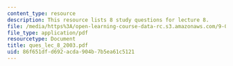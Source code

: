```yaml
---
content_type: resource
description: This resource lists 8 study questions for lecture 8.
file: /media/https%3A/open-learning-course-data-rc.s3.amazonaws.com/9-01-neuroscience-and-behavior-fall-2003/86f651dfd692acda904b7b5ea61c5121_ques_lec_8_2003.pdf
file_type: application/pdf
resourcetype: Document
title: ques_lec_8_2003.pdf
uid: 86f651df-d692-acda-904b-7b5ea61c5121
---
```

